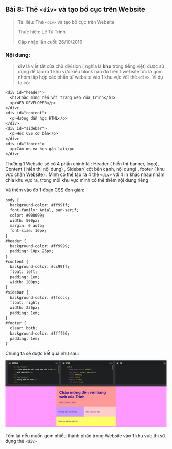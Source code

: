 ## Bài 8: Thẻ `<div>` và tạo bố cục trên Website

> Tài liệu: Thẻ `<div>` và tạo bố cục trên Website
> 
> Thực hiện: Lê Tú Trinh
> 
> Cập nhập lần cuối: 26/10/2016

### Nội dung:

>**div** là viết tắt của chữ division ( nghĩa là **khu** trong tiếng việt) được sử dụng để tạo ra 1 khu vực kiểu block nào đó trên 1 website tức là gom nhóm tập hợp các phần tử website vào 1 khu vực với thẻ `<div>`. Ví dụ ta có:

```
<div id="header">
  <h1>Chào mừng đến với trang web của Trinh</h1>
  <p>WEB DEVELOPER</p>
</div>
<div id="content">
  <p>Hướng dẫn học HTML</p>
</div>
<div id="sidebar">
  <p>Học CSS cơ bản</p>
</div>
<div id="footer">
  <p>Cảm ơn và hẹn gặp lại</p>
</div>
```

Thường 1 Website sẽ có 4 phần chính là : Header ( hiển thị banner, logo), Content ( hiển thị nội dung) , Sidebar( cột bên cạnh, nội dung)
, footer ( khu vực chân Website) . Mình có thể tạo ra 4 thẻ `<div>` với 4 in khác nhau nhằm chia khu vực ra, trong mỗi khu vực mình có thể thêm nội dung riêng

Và thêm vào đó 1 đoạn CSS đơn giản:

```
body {
  background-color: #ff99ff;
  font-family: Arial, san-serif;
  color: #000099;
  width: 500px;
  margin: 0 auto;
  font-size: 16px;
}
#header {
  background-color: #ff9999;
  padding: 10px 25px;
}
#content {
  background-color: #cc99ff;
  float: left;
  padding: 1em;
  width: 200px;
}
#sidebar {
  background-color: #ffcccc;
  float: right;
  width: 236px;
  padding: 1em;
}
#footer {
  clear: both;
  background-color: #ffff66;
  padding: 1em;
}
```

Chúng ta sẽ được kết quả như sau:

![8](https://github.com/TrinhTu/web_developer/blob/master/Task05_CSS_Course_01/Bai_08/8.png)

Tóm lại nếu muốn gom nhiều thành phần trong Website vào 1 khu vực thì sử dụng thẻ `<div>`






